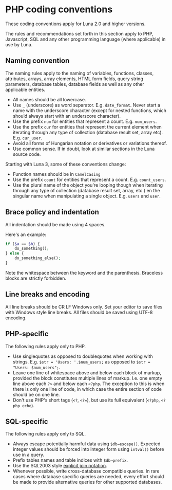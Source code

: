 # PHP coding conventions
<div class="alert alert-info">These coding conventions apply for Luna 2.0 and higher versions.</div>

The rules and recommendations set forth in this section apply to PHP, Javascript, SQL and any other programming language (where applicable) in use by Luna.

## Naming convention
The naming rules apply to the naming of variables, functions, classes, attributes, arrays, array elements, HTML form fields, query string parameters, database tables, database fields as well as any other applicable entities.

* All names should be all lowercase.
* Use `_` (underscore) as word separator. E.g. `date_format`. Never start a name with the underscore character (except for nested functions, which should always start with an underscore character).
* Use the prefix `num` for entities that represent a count. E.g. `num_users`.
* Use the prefix `cur` for entities that represent the current element when iterating through any type of collection (database result set, array etc). E.g. `cur_user`.
* Avoid all forms of Hungarian notation or derivatives or variations thereof.
* Use common sense. If in doubt, look at similar sections in the Luna source code.

Starting with Luna 3, some of these conventions change:

* Function names should be in `CamelCasing`
* Use the prefix `count` for entities that represent a count. E.g. `count_users`.
* Use the plural name of the object you're looping though when iterating through any type of collection (database result set, array, etc.) en the singular name when manipulating a single object. E.g. `users` and `user`.

## Brace policy and indentation
All indentation should be made using 4 spaces.

Here's an example:

```php
if ($a == $b) {
    do_something();
} else {
    do_something_else();
}
```

Note the whitespace between the keyword and the parenthesis. Braceless blocks are strictly forbidden.

## Line breaks and encoding
All line breaks should be CR LF Windows only. Set your editor to save files with Windows style line breaks. All files should be saved using UTF-8 encoding.

## PHP-specific
The following rules apply only to PHP.

* Use singlequotes as opposed to doublequotes when working with strings. E.g. `$str = 'Users: '.$num_users;` as opposed to `$str = "Users: $num_users";`.
* Leave one line of whitespace above and below each block of markup, provided the block constitutes multiple lines of markup. I.e. one empty line above each `?>` and below each `<?php`. The exception to this is when there is only one line of code, in which case the entire section of code should be on one line.
* Don't use PHP's short tags (`<?`, `<?=`), but use its full equivalent (`<?php`, `<?php echo`).

## SQL-specific
The following rules apply only to SQL.

* Always escape potentially harmful data using `$db→escape()`. Expected integer values should be forced into integer form using `intval()` before use in a query.
* Prefix tables names and table indices with `$db→prefix`.
* Use the SQL2003 style [explicit join notation](http://en.wikipedia.org/wiki/Join_(SQL)#Inner_join).
* Whenever possible, write cross-database compatible queries. In rare cases where database specific queries are needed, every effort should be made to provide alternative queries for other supported databases.